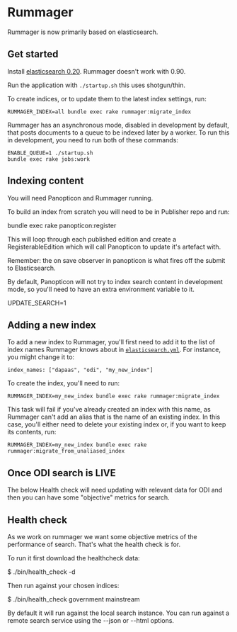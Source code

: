 # Rummager

Rummager is now primarily based on elasticsearch.  

## Get started

Install [elasticsearch 0.20](http://www.elasticsearch.org/downloads/0-20-6/).
Rummager doesn't work with 0.90.

Run the application with `./startup.sh` this uses shotgun/thin.

To create indices, or to update them to the latest index settings, run:

    RUMMAGER_INDEX=all bundle exec rake rummager:migrate_index

Rummager has an asynchronous mode, disabled in development by default, that
posts documents to a queue to be indexed later by a worker. To run this in
development, you need to run both of these commands:

    ENABLE_QUEUE=1 ./startup.sh
    bundle exec rake jobs:work

## Indexing content

You will need Panopticon and Rummager running.

To build an index from scratch you will need to be in Publisher repo and run:

  bundle exec rake panopticon:register

This will loop through each published edition and create a RegisterableEdition which will call Panopticon to update it's artefact with.

Remember: the on save observer in panopticon is what fires off the submit to Elasticsearch.

By default, Panopticon will not try to index search content in development mode, so you'll need to have an extra environment variable to it.

  UPDATE_SEARCH=1


## Adding a new index

To add a new index to Rummager, you'll first need to add it to the list of index names Rummager knows about in [`elasticsearch.yml`](elasticsearch.yml). For instance, you might change it to:

    index_names: ["dapaas", "odi", "my_new_index"]

To create the index, you'll need to run:

    RUMMAGER_INDEX=my_new_index bundle exec rake rummager:migrate_index

This task will fail if you've already created an index with this name, as
Rummager can't add an alias that is the name of an existing index. In this case,
you'll either need to delete your existing index or, if you want to keep its
contents, run:

    RUMMAGER_INDEX=my_new_index bundle exec rake rummager:migrate_from_unaliased_index


## Once ODI search is LIVE

The below Health check will need updating with relevant data for ODI and then you can have some "objective" metrics for search.

## Health check

As we work on rummager we want some objective metrics of the performance of search. That's what the health check is for.

To run it first download the healthcheck data:

$ ./bin/health_check -d

Then run against your chosen indices:

$ ./bin/health_check government mainstream

By default it will run against the local search instance. You can run against a remote search service using the --json or --html options.
